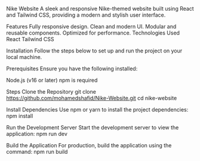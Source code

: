 Nike Website
A sleek and responsive Nike-themed website built using React and Tailwind CSS, providing a modern and stylish user interface.

Features
Fully responsive design.
Clean and modern UI.
Modular and reusable components.
Optimized for performance.
Technologies Used
React
Tailwind CSS

Installation
Follow the steps below to set up and run the project on your local machine.

Prerequisites
Ensure you have the following installed:

Node.js (v16 or later)
npm is required

Steps
Clone the Repository
git clone https://github.com/mohamedshafid/Nike-Website.git 
cd nike-website 

Install Dependencies
Use npm or yarn to install the project dependencies:
npm install  
 
Run the Development Server
Start the development server to view the application:
npm run dev  

Build the Application
For production, build the application using the command:
npm run build  

